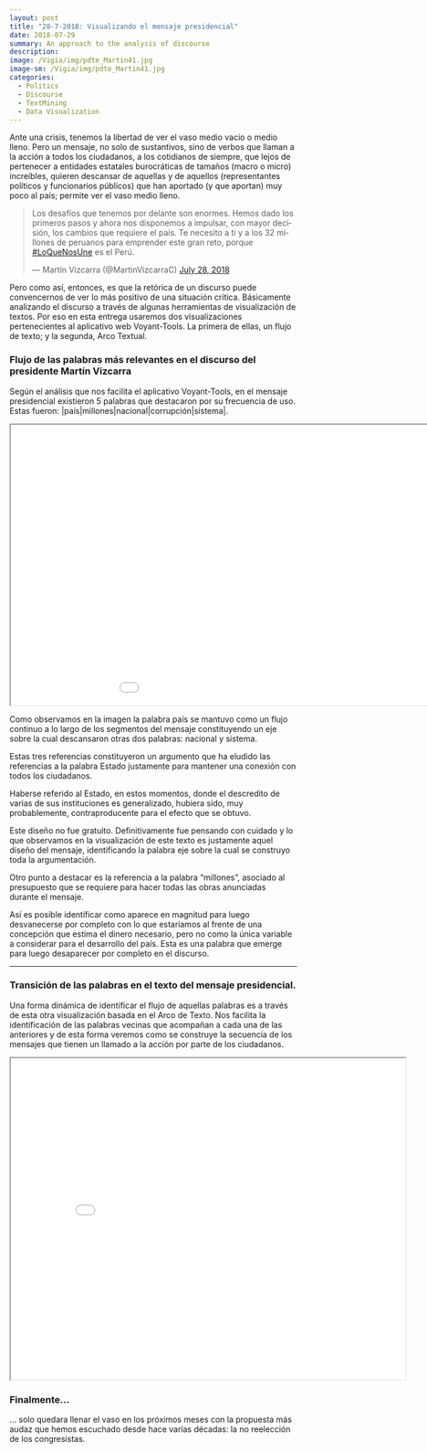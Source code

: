 ```yaml
---
layout: post
title: "28-7-2018: Visualizando el mensaje presidencial"
date: 2018-07-29
summary: An approach to the analysis of discourse
description: 
image: /Vigia/img/pdte_Martin41.jpg
image-sm: /Vigia/img/pdte_Martin41.jpg
categories:
  - Politics  
  - Discourse
  - TextMining 
  - Data Visualization
---
```

Ante una crisis, tenemos la libertad de ver el vaso medio vacio o medio lleno. Pero un mensaje, no solo de sustantivos, sino de verbos que llaman a la acción a todos los ciudadanos, a los cotidianos de siempre, que lejos de pertenecer a entidades estatales burocráticas de tamaños (macro o micro) increíbles, quieren descansar de aquellas y de aquellos (representantes políticos y funcionarios públicos) que han aportado (y que aportan) muy poco al país; permite ver el vaso medio lleno. 


<blockquote class="twitter-tweet" data-lang="en"><p lang="es" dir="ltr">Los desafíos que tenemos por delante son enormes. Hemos dado los primeros pasos y ahora nos disponemos a impulsar, con mayor decisión, los cambios que requiere el país. Te necesito a ti y a los 32 millones de peruanos para emprender este gran reto, porque <a href="https://twitter.com/hashtag/LoQueNosUne?src=hash&amp;ref_src=twsrc%5Etfw">#LoQueNosUne</a> es el Perú.</p>&mdash; Martín Vizcarra (@MartinVizcarraC) <a href="https://twitter.com/MartinVizcarraC/status/1023268274300178433?ref_src=twsrc%5Etfw">July 28, 2018</a></blockquote> <script async src="https://platform.twitter.com/widgets.js" charset="utf-8"></script>


Pero como así, entonces, es que la retórica de un discurso puede convencernos de ver lo más positivo de una situación crítica. Básicamente analizando el discurso a través de algunas herramientas de visualización de textos. Por eso en esta entrega usaremos dos visualizaciones pertenecientes al aplicativo web Voyant-Tools. La primera de ellas, un flujo de texto; y la segunda, Arco Textual. 

### Flujo de las palabras más relevantes en el discurso del presidente Martín Vizcarra 
Según el análisis que nos facilita el aplicativo Voyant-Tools, en el mensaje presidencial existieron 5 palabras que destacaron por su frecuencia de uso. Estas fueron: |país|millones|nacional|corrupción|sistema|. 


<!--	Exported from Voyant Tools (voyant-tools.org).
The iframe src attribute below uses a relative protocol to better function with both
http and https sites, but if you're embedding this into a local web page (file protocol)
you should add an explicit protocol (https if you're using voyant-tools.org, otherwise
it depends on this server. Feel free to change the height and width values or other styling below: -->
<iframe style='width: 1069px; height: 491px;' src='//voyant-tools.org/tool/StreamGraph/?stopList=keywords-94b0df73f9c8b1d27ec5c7c2df0d28c2&bins=10&docId=d63c03458a4eaa360ffc0b3e434399f8&corpus=598c63916347606d484b9c47d4e33729'></iframe>


Como observamos en la imagen la palabra país se mantuvo como un flujo continuo a lo largo de los segmentos del mensaje constituyendo un eje sobre la cual descansaron otras dos palabras: nacional y sistema. 

Estas tres referencias constituyeron un argumento que ha eludido las referencias a la palabra Estado justamente para mantener una conexión con todos los ciudadanos. 

Haberse referido al Estado, en estos momentos, donde el descredito de varias de sus instituciones es generalizado, hubiera sido, muy probablemente, contraproducente para el efecto que se obtuvo. 

Este diseño no fue gratuito. Definitivamente fue pensando con cuidado y lo que observamos en la visualización de este texto es justamente aquel diseño del mensaje, identificando la palabra eje sobre la cual se construyo toda la argumentación. 

Otro punto a destacar es la referencia a la palabra “millones”, asociado al presupuesto que se requiere para hacer todas las obras anunciadas durante el mensaje.

Así es posible identificar como aparece en magnitud para luego desvanecerse por completo con lo que estaríamos al frente de una concepción que estima el dinero necesario, pero no como la única variable a considerar para el desarrollo del país. Esta es una palabra que emerge para luego desaparecer por completo en el discurso. 

--- 

### Transición de las palabras en el texto del mensaje presidencial. 
Una forma dinámica de identificar el flujo de aquellas palabras es a través de esta otra visualización basada en el Arco de Texto. Nos facilita la identificación de las palabras vecinas que acompañan a cada una de las anteriores y de esta forma veremos como se construye la secuencia de los mensajes que tienen un llamado a la acción por parte de los ciudadanos. 

<!--	Exported from Voyant Tools (voyant-tools.org).
The iframe src attribute below uses a relative protocol to better function with both
http and https sites, but if you're embedding this into a local web page (file protocol)
you should add an explicit protocol (https if you're using voyant-tools.org, otherwise
it depends on this server.Feel free to change the height and width values or other styling below: -->
<iframe style='width: 692px; height: 563px;' src='//voyant-tools.org/tool/TextualArc/?stopList=keywords-f2c5515edc47d341db84bd819834e051&corpus=598c63916347606d484b9c47d4e33729'></iframe>


### Finalmente... 
... solo quedara llenar el vaso en los próximos meses con la propuesta más audaz que hemos escuchado desde hace varías décadas: la no reelección de los congresistas.

